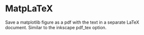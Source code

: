 # MatpLaTeX

Save a matplotlib figure as a pdf with the text in a separate LaTeX document. Similar to the inkscape pdf\_tex option.
